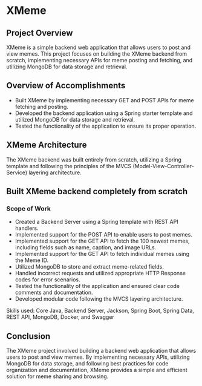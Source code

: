 <!DOCTYPE html>
<html>
<head>
  <meta charset="UTF-8">
  <title>XMeme - Project Overview</title>
</head>
<body>
  <h1>XMeme</h1>
  <h2>Project Overview</h2>
  <p>XMeme is a simple backend web application that allows users to post and view memes. This project focuses on building the XMeme backend from scratch, implementing necessary APIs for meme posting and fetching, and utilizing MongoDB for data storage and retrieval.</p>

  <h2>Overview of Accomplishments</h2>
  <ul>
    <li>Built XMeme by implementing necessary GET and POST APIs for meme fetching and posting.</li>
    <li>Developed the backend application using a Spring starter template and utilized MongoDB for data storage and retrieval.</li>
    <li>Tested the functionality of the application to ensure its proper operation.</li>
  </ul>

  <h2>XMeme Architecture</h2>
  <p>The XMeme backend was built entirely from scratch, utilizing a Spring template and following the principles of the MVCS (Model-View-Controller-Service) layering architecture.</p>

  <h2>Built XMeme backend completely from scratch</h2>
  <h3>Scope of Work</h3>
  <ul>
    <li>Created a Backend Server using a Spring template with REST API handlers.</li>
    <li>Implemented support for the POST API to enable users to post memes.</li>
    <li>Implemented support for the GET API to fetch the 100 newest memes, including fields such as name, caption, and image URLs.</li>
    <li>Implemented support for the GET API to fetch individual memes using the Meme ID.</li>
    <li>Utilized MongoDB to store and extract meme-related fields.</li>
    <li>Handled incorrect requests and utilized appropriate HTTP Response codes for error scenarios.</li>
    <li>Tested the functionality of the application and ensured clear code comments and documentation.</li>
    <li>Developed modular code following the MVCS layering architecture.</li>
  </ul>
  <p>Skills used: Core Java, Backend Server, Jackson, Spring Boot, Spring Data, REST API, MongoDB, Docker, and Swagger</p>

  <h2>Conclusion</h2>
  <p>The XMeme project involved building a backend web application that allows users to post and view memes. By implementing necessary APIs, utilizing MongoDB for data storage, and following best practices for code organization and documentation, XMeme provides a simple and efficient solution for meme sharing and browsing.</p>
</body>
</html>
